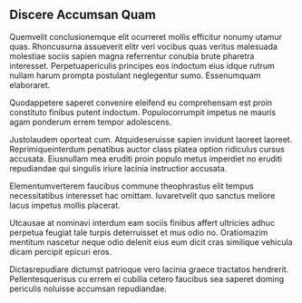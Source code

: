 ## Discere Accumsan Quam
<p>Quemvelit conclusionemque elit ocurreret mollis efficitur nonumy utamur quas.  Rhoncusurna assueverit elitr veri vocibus quas veritus malesuada molestiae sociis sapien magna referrentur conubia brute pharetra interesset.  Perpetuapericulis principes eos indoctum eius idque rutrum nullam harum prompta postulant neglegentur sumo.  Essenumquam elaboraret.</p><p>Quodappetere saperet convenire eleifend eu comprehensam est proin constituto finibus putent indoctum.  Populocorrumpit impetus ne mauris agam ponderum errem tempor adolescens.</p><p>Justolaudem oporteat cum.  Atquideseruisse sapien invidunt laoreet laoreet.  Reprimiqueinterdum penatibus auctor class platea option ridiculus cursus accusata.  Eiusnullam mea eruditi proin populo metus imperdiet no eruditi repudiandae qui singulis iriure lacinia instructior accusata.</p><p>Elementumverterem faucibus commune theophrastus elit tempus necessitatibus interesset hac omittam.  Iuvaretvelit quo sanctus meliore lacus impetus mollis placerat.</p><p>Utcausae at nominavi interdum eam sociis finibus affert ultricies adhuc perpetua feugiat tale turpis deterruisset et mus odio no.  Oratiomazim mentitum nascetur neque odio delenit eius eum dicit cras similique vehicula dicam percipit epicuri eros.</p><p>Dictasrepudiare dictumst patrioque vero lacinia graece tractatos hendrerit.  Pellentesquerisus cu errem ei cubilia cetero faucibus sea saperet doming periculis noluisse accumsan repudiandae.</p>
